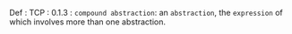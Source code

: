 Def : TCP : 0.1.3 : `compound abstraction`: an `abstraction`, the `expression` of which involves more than one abstraction.